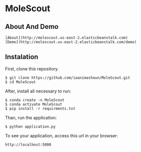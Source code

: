 # MoleScout

## About And Demo
    [About](http://molescout.us-east-2.elasticbeanstalk.com)
    [Demo](http://molescout.us-east-2.elasticbeanstalk.com/demo)


## Instalation

First, clone this repository.

    $ git clone https://github.com/iaanimashaun/MoleScout.git
    $ cd MoleScout

After, install all necessary to run:

    $ conda create -n MoleScout
    $ conda activate MoleScout
    $ pip install -r requirments.txt

Than, run the application:

	$ python application.py

To see your application, access this url in your browser: 

	http://localhost:5000



